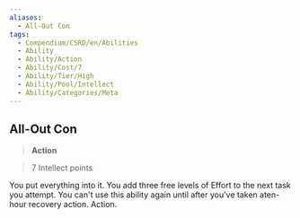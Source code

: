 ```yaml
---
aliases:
  - All-Out Con
tags:
  - Compendium/CSRD/en/Abilities
  - Ability
  - Ability/Action
  - Ability/Cost/7
  - Ability/Tier/High
  - Ability/Pool/Intellect
  - Ability/Categories/Meta
---
```

    
      
## All-Out Con      
>**Action**      
>7 Intellect points    
      
You put everything into it. You add three free levels of Effort to the next task you attempt. You can't use this ability again until after you've taken aten-hour recovery action. Action.